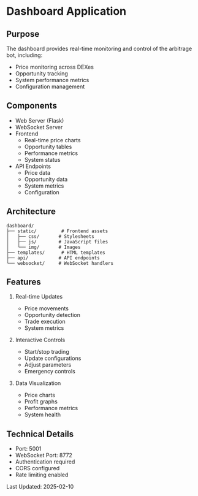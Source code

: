 # Dashboard Application

## Purpose
The dashboard provides real-time monitoring and control of the arbitrage bot, including:
- Price monitoring across DEXes
- Opportunity tracking
- System performance metrics
- Configuration management

## Components
- Web Server (Flask)
- WebSocket Server
- Frontend
  * Real-time price charts
  * Opportunity tables
  * Performance metrics
  * System status
- API Endpoints
  * Price data
  * Opportunity data
  * System metrics
  * Configuration

## Architecture
```
dashboard/
├── static/         # Frontend assets
│   ├── css/       # Stylesheets
│   ├── js/        # JavaScript files
│   └── img/       # Images
├── templates/      # HTML templates
├── api/           # API endpoints
└── websocket/     # WebSocket handlers
```

## Features
1. Real-time Updates
   - Price movements
   - Opportunity detection
   - Trade execution
   - System metrics

2. Interactive Controls
   - Start/stop trading
   - Update configurations
   - Adjust parameters
   - Emergency controls

3. Data Visualization
   - Price charts
   - Profit graphs
   - Performance metrics
   - System health

## Technical Details
- Port: 5001
- WebSocket Port: 8772
- Authentication required
- CORS configured
- Rate limiting enabled

Last Updated: 2025-02-10